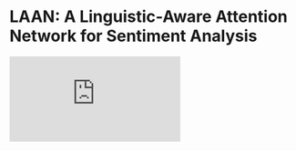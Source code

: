 # LAAN: A Linguistic-Aware Attention Network for Sentiment Analysis
![The overall architecture of the LAAN model](https://github.com/leizy16/leizy.github.io/edit/master/LAAN.pdf)
